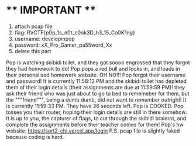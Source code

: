 # ** IMPORTANT **
1. attach pcap file 
2. flag: RVCTF{p0p_1s_n0t_c0ok3D_h3_15_Co0K1ng}
3. username: developinpop
4. password: xX_Pro_Gamer_pa55word_Xx
5. delete this part

Pop is watching skibidi toilet, and they got soooo engrossed that they forgot they had homework to do! Pop pops a red bull and locks in, and loads in their personalised homework website. OH NO!!! Pop forgot their username and password! It is currently 11:58:12 PM and the skibidi toilet has depleted them of their login details (their assignments are due at 11:59:59 PM)! they ask their friend who was just about to go to bed to rememeber for them, but the """friend""", being a dumb dumb, did not want to remember outright! It is currently 11:59:33 PM. They have 26 seconds left. Pop is COOKED. Pop tosses you their router, hoping their login details are still in there somehow. It is up to you, the capturer of flags, to cut through the skibidi brainrot, and complete the assignments before their teacher comes for them!
Pop's hw website: https://sort2-chi.vercel.app/login
P.S. pcap file is slightly faked because coding is hard.
